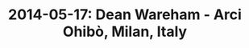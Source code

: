 ---
layout: show
title: '2014-05-17: Dean Wareham - Arci Ohibò, Milan, Italy'
name: 2014-05-17-dean-wareham-arci-ohibo-milan-italy
artist: 'Dean Wareham'
show-venue: 'Venue'
show-setlist: 
show-date: 2014-05-17
category: 2014
show-radio: 
show-lastfm: 
show-cancelled: 
performers: [
  "Dean Wareham - guitar, vocals",
  "Britta Phiilips - bass, keyboards, vocals",
  "Raymond Richards - guitar, keyboards",
  "Roger Brogan - drums"
  ]
facebook-event-url: 'https://www.facebook.com/events/556355167806492/'
show-poster-url: 'http://media.fullofwishes.co.uk/05-dean_wareham/show_assets/2014-05-17/2014-05-17-dean-wareham-arci-ohibo.jpg'
show-ticket-url: 
show-venue-website: 
show-additional: 
---